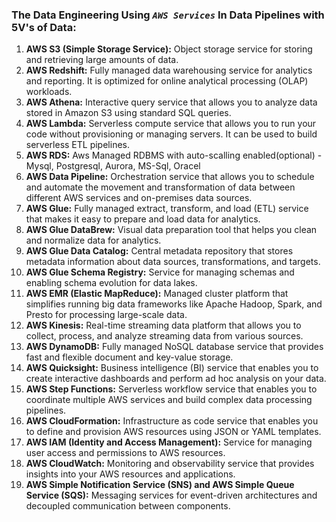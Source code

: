 ### The Data Engineering Using _`AWS Services`_ In Data Pipelines with 5V's of Data:


1. __AWS S3 (Simple Storage Service):__ Object storage service for storing and retrieving large amounts of data.
2. __AWS Redshift:__ Fully managed data warehousing service for analytics and reporting. It is optimized for online analytical processing (OLAP) workloads.
3. __AWS Athena:__ Interactive query service that allows you to analyze data stored in Amazon S3 using standard SQL queries.
4. __AWS Lambda:__ Serverless compute service that allows you to run your code without provisioning or managing servers. It can be used to build serverless ETL pipelines.
5. __AWS RDS:__ Aws Managed RDBMS with auto-scalling enabled(optional) - Mysql, Postgresql, Aurora, MS-Sql, Oracel
6. __AWS Data Pipeline:__ Orchestration service that allows you to schedule and automate the movement and transformation of data between different AWS services and on-premises data sources.
7. __AWS Glue:__ Fully managed extract, transform, and load (ETL) service that makes it easy to prepare and load data for analytics.
8. __AWS Glue DataBrew:__ Visual data preparation tool that helps you clean and normalize data for analytics.
9. __AWS Glue Data Catalog:__ Central metadata repository that stores metadata information about data sources, transformations, and targets.
10. __AWS Glue Schema Registry:__ Service for managing schemas and enabling schema evolution for data lakes.
11. __AWS EMR (Elastic MapReduce):__ Managed cluster platform that simplifies running big data frameworks like Apache Hadoop, Spark, and Presto for processing large-scale data.
12. __AWS Kinesis:__ Real-time streaming data platform that allows you to collect, process, and analyze streaming data from various sources.
13. __AWS DynamoDB:__ Fully managed NoSQL database service that provides fast and flexible document and key-value storage.
14. __AWS Quicksight:__ Business intelligence (BI) service that enables you to create interactive dashboards and perform ad hoc analysis on your data.
15. __AWS Step Functions:__ Serverless workflow service that enables you to coordinate multiple AWS services and build complex data processing pipelines.
16. __AWS CloudFormation:__ Infrastructure as code service that enables you to define and provision AWS resources using JSON or YAML templates.
17. __AWS IAM (Identity and Access Management):__ Service for managing user access and permissions to AWS resources.
18. __AWS CloudWatch:__ Monitoring and observability service that provides insights into your AWS resources and applications.
19. __AWS Simple Notification Service (SNS) and AWS Simple Queue Service (SQS):__ Messaging services for event-driven architectures and decoupled communication between components.
